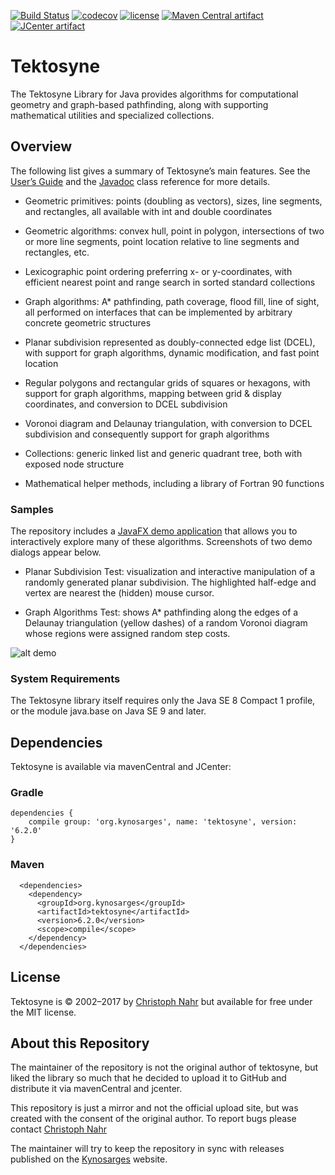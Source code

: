 [![Build Status](https://travis-ci.org/kynosarges/tektosyne.svg?branch=master)](https://travis-ci.org/kynosarges/tektosyne)
[![codecov](https://codecov.io/gh/kynosarges/tektosyne/branch/master/graph/badge.svg)](https://codecov.io/gh/kynosarges/tektosyne)
[![license](https://img.shields.io/github/license/mashape/apistatus.svg)](https://raw.githubusercontent.com/kynosarges/tektosyne/master/LICENSE.txt)
[![Maven Central artifact](https://img.shields.io/badge/mavenCentral-6.2.0-blue.svg?label=maven-central)](http://search.maven.org/#artifactdetails%7Corg.kynosarges%7Ctektosyne%7C6.0.1%7Cjar)
[![JCenter artifact](https://img.shields.io/badge/mavenCentral-6.2.0-blue.svg?label=JCenter)](https://bintray.com/pixelbumper/maven/Tektosyne/_latestVersion)


# Tektosyne

The Tektosyne Library for Java provides algorithms for computational geometry and graph-based pathfinding,
along with supporting mathematical utilities and specialized collections.

## Overview

The following list gives a summary of Tektosyne’s main features.
See the [User’s Guide](https://github.com/kynosarges/tektosyne/raw/master/docs/TektosyneGuide.pdf) and the [Javadoc](https://kynosarges.github.io/tektosyne/javadoc/) class reference for more details.

* Geometric primitives: points (doubling as vectors), sizes, line segments, and rectangles, all available with int and double coordinates

* Geometric algorithms: convex hull, point in polygon, intersections of two or more line segments, point location relative to line segments and rectangles, etc.

* Lexicographic point ordering preferring x- or y-coordinates, with efficient nearest point and range search in sorted standard collections

* Graph algorithms: A* pathfinding, path coverage, flood fill, line of sight, all performed on interfaces that can be implemented by arbitrary concrete geometric structures

* Planar subdivision represented as doubly-connected edge list (DCEL), with support for graph algorithms, dynamic modification, and fast point location

* Regular polygons and rectangular grids of squares or hexagons, with support for graph algorithms, mapping between grid & display coordinates, and conversion to DCEL subdivision

* Voronoi diagram and Delaunay triangulation, with conversion to DCEL subdivision and consequently support for graph algorithms

* Collections: generic linked list and generic quadrant tree, both with exposed node structure

* Mathematical helper methods, including a library of Fortran 90 functions


### Samples

The repository includes a [JavaFX demo application](https://github.com/kynosarges/tektosyne/raw/master/tektosyne-demo/demo-jar/tektosyne-demo.jar) that allows you to interactively explore many of these algorithms.
Screenshots of two demo dialogs appear below.

* Planar Subdivision Test: visualization and interactive manipulation of a randomly generated planar subdivision. The highlighted half-edge and vertex are nearest the (hidden) mouse cursor.

* Graph Algorithms Test: shows A* pathfinding along the edges of a Delaunay triangulation (yellow dashes) of a random Voronoi diagram whose regions were assigned random step costs.

![alt demo](https://raw.githubusercontent.com/kynosarges/tektosyne/master/docs/img/TektosyneDemo.png)

### System Requirements

The Tektosyne library itself requires only the Java SE 8 Compact 1 profile, or the module java.base on Java SE 9 and later. 

## Dependencies
Tektosyne is available via mavenCentral and JCenter:

### Gradle
```
dependencies {
    compile group: 'org.kynosarges', name: 'tektosyne', version: '6.2.0'
}
```

### Maven
```
  <dependencies>
    <dependency>
      <groupId>org.kynosarges</groupId>
      <artifactId>tektosyne</artifactId>
      <version>6.2.0</version>
      <scope>compile</scope>
    </dependency>
  </dependencies>
```

## License
Tektosyne is © 2002–2017 by [Christoph Nahr](http://kynosarges.org/index.html) but available for free under the MIT license.

## About this Repository
The maintainer of the repository is not the original author of tektosyne, but liked the library so much that he decided to upload it to GitHub and distribute it via mavenCentral and jcenter.

This repository is just a mirror and not the official upload site, but was created with the consent of the original author.
To report bugs please contact [Christoph Nahr](http://kynosarges.org/index.html)

The maintainer will try to keep the repository in sync with releases published on the [Kynosarges](http://kynosarges.org/Tektosyne.html) website.
